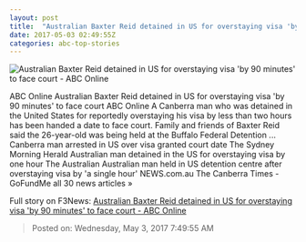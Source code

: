 ```yaml
---
layout: post
title:  "Australian Baxter Reid detained in US for overstaying visa 'by 90 minutes' to face court - ABC Online"
date: 2017-05-03 02:49:55Z
categories: abc-top-stories
---
```


![Australian Baxter Reid detained in US for overstaying visa 'by 90 minutes' to face court - ABC Online](http://www.abc.net.au/news/image/8489504-1x1-700x700.jpg)

ABC Online Australian Baxter Reid detained in US for overstaying visa 'by 90 minutes' to face court ABC Online A Canberra man who was detained in the United States for reportedly overstaying his visa by less than two hours has been handed a date to face court. Family and friends of Baxter Reid said the 26-year-old was being held at the Buffalo Federal Detention ... Canberra man arrested in US over visa granted court date The Sydney Morning Herald Australian man detained in the US for overstaying visa by one hour The Australian Australian man held in US detention centre after overstaying visa by 'a single hour' NEWS.com.au The Canberra Times - GoFundMe all 30 news articles »


Full story on F3News: [Australian Baxter Reid detained in US for overstaying visa 'by 90 minutes' to face court - ABC Online](http://www.f3nws.com/n/a4heZF)

> Posted on: Wednesday, May 3, 2017 7:49:55 AM

